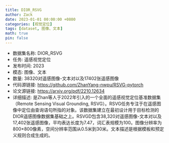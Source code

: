 ```yaml
---
title: DIOR_RSVG
author: Zack
date: 2023-01-01 00:00:00 +0800
categories: [视觉定位]
tags: [dataset, 图像、文本]
math: true
pin: false
---
```

- 数据集名称: DIOR_RSVG
- 任务: 遥感视觉定位
- 发布时间: 2023
- 模态: 图像、文本
- 数量: 38320对遥感图像-文本对以及17402张遥感图像
- 代码源链接: https://github.com/ZhanYang-nwpu/RSVG-pytorch
- 论文源链接: https://arxiv.org/pdf/2210.12634
- 详细描述: 是Zhan等人于2022年引入的一个全面的遥感视觉定位基准数据集（Remote Sensing Visual Grounding, RSVG）。RSVG任务专注于在遥感图像中定位由查询语句所指的对象。该数据集建立在最初设计用于目标检测的DIOR遥感图像数据集基础之上。RSVGD包含38,320对遥感图像-文本对以及17,402张遥感图像，平均表达长度为7.47，词汇表规模为100。图像分辨率为800×800像素，空间分辨率范围从0.5米到30米。文本描述是根据模板和预定义规则合成生成的。
